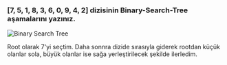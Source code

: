 ### [7, 5, 1, 8, 3, 6, 0, 9, 4, 2] dizisinin Binary-Search-Tree aşamalarını yazınız.

![Binary Search Tree](https://user-images.githubusercontent.com/77548130/181451912-29a9be6c-51ad-4be0-9ff9-b343b624d6f4.JPG)

Root olarak 7'yi seçtim. Daha sonnra dizide sırasıyla giderek rootdan küçük olanlar sola, büyük olanlar ise sağa yerleştirilecek şekilde ilerledim.
